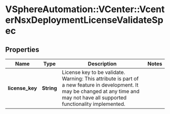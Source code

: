 # VSphereAutomation::VCenter::VcenterNsxDeploymentLicenseValidateSpec

## Properties
Name | Type | Description | Notes
------------ | ------------- | ------------- | -------------
**license_key** | **String** | License key to be validate. Warning: This attribute is part of a new feature in development. It may be changed at any time and may not have all supported functionality implemented. | 


